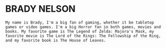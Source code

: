 # BRADY NELSON

    My name is Brady, I'm a big fan of gaming, whether it be tabletop games or video games. I'm a big Horror fan in both games, movies and books. My favorite game is The Legend of Zelda: Majora's Mask, my favorite movie is The Lord of the Rings: The Fellowship of the Ring, and my favorite book is The House of Leaves. 


